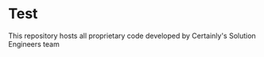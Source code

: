# Test

This repository hosts all proprietary code developed by Certainly's Solution Engineers team
